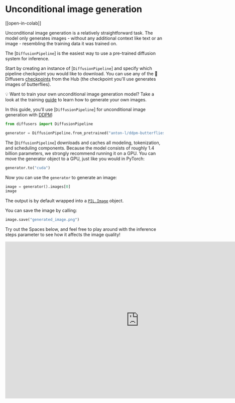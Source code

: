 <!--Copyright 2023 The HuggingFace Team. All rights reserved.

Licensed under the Apache License, Version 2.0 (the "License"); you may not use this file except in compliance with
the License. You may obtain a copy of the License at

http://www.apache.org/licenses/LICENSE-2.0

Unless required by applicable law or agreed to in writing, software distributed under the License is distributed on
an "AS IS" BASIS, WITHOUT WARRANTIES OR CONDITIONS OF ANY KIND, either express or implied. See the License for the
specific language governing permissions and limitations under the License.
-->

# Unconditional image generation

[[open-in-colab]]

Unconditional image generation is a relatively straightforward task. The model only generates images - without any additional context like text or an image - resembling the training data it was trained on.

The [`DiffusionPipeline`] is the easiest way to use a pre-trained diffusion system for inference.

Start by creating an instance of [`DiffusionPipeline`] and specify which pipeline checkpoint you would like to download.
You can use any of the 🧨 Diffusers [checkpoints](https://huggingface.co/models?library=diffusers&sort=downloads) from the Hub (the checkpoint you'll use generates images of butterflies).

<Tip>

💡 Want to train your own unconditional image generation model? Take a look at the training [guide](../training/unconditional_training) to learn how to generate your own images.

</Tip>

In this guide, you'll use [`DiffusionPipeline`] for unconditional image generation with [DDPM](https://arxiv.org/abs/2006.11239):

```python
from diffusers import DiffusionPipeline

generator = DiffusionPipeline.from_pretrained("anton-l/ddpm-butterflies-128", use_safetensors=True)
```

The [`DiffusionPipeline`] downloads and caches all modeling, tokenization, and scheduling components. 
Because the model consists of roughly 1.4 billion parameters, we strongly recommend running it on a GPU.
You can move the generator object to a GPU, just like you would in PyTorch:

```python
generator.to("cuda")
```

Now you can use the `generator` to generate an image:

```python
image = generator().images[0]
image
```

The output is by default wrapped into a [`PIL.Image`](https://pillow.readthedocs.io/en/stable/reference/Image.html?highlight=image#the-image-class) object.

You can save the image by calling:

```python
image.save("generated_image.png")
```

Try out the Spaces below, and feel free to play around with the inference steps parameter to see how it affects the image quality!

<iframe
	src="https://stevhliu-ddpm-butterflies-128.hf.space"
	frameborder="0"
	width="850"
	height="500"
></iframe>
